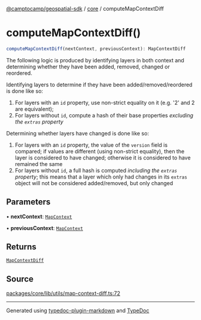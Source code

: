 [@camptocamp/geospatial-sdk](../../index.md) / [core](../index.md) / computeMapContextDiff

# computeMapContextDiff()

```ts
computeMapContextDiff(nextContext, previousContext): MapContextDiff
```

The following logic is produced by identifying layers in both context
and determining whether they have been added, removed, changed or reordered.

Identifying layers to determine if they have been added/removed/reordered is done like so:
1. For layers with an `id` property, use non-strict equality on it (e.g. '2' and 2 are equivalent);
2. For layers without `id`, compute a hash of their base properties _excluding the `extras` property_

Determining whether layers have changed is done like so:
1. For layers with an `id` property, the value of the `version` field is compared;
   if values are different (using non-strict equality), then the layer is considered to have changed; otherwise
   it is considered to have remained the same
2. For layers without `id`, a full hash is computed _including the `extras` property_;
   this means that a layer which only had changes in its `extras` object will not be considered added/removed,
   but only changed

## Parameters

• **nextContext**: [`MapContext`](../interfaces/MapContext.md)

• **previousContext**: [`MapContext`](../interfaces/MapContext.md)

## Returns

[`MapContextDiff`](../interfaces/MapContextDiff.md)

## Source

[packages/core/lib/utils/map-context-diff.ts:72](https://github.com/jahow/geospatial-sdk/blob/dbfbbb6/packages/core/lib/utils/map-context-diff.ts#L72)

***

Generated using [typedoc-plugin-markdown](https://www.npmjs.com/package/typedoc-plugin-markdown) and [TypeDoc](https://typedoc.org/)
